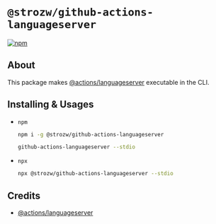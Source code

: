 # `@strozw/github-actions-languageserver`

[![npm](https://img.shields.io/npm/v/%40strozw%2Fgithub-actions-languageserver)](https://badge.fury.io/js/@strozw%2Fgithub-actions-languageserver)

## About

This package makes [@actions/languageserver](https://github.com/actions/languageservices/tree/main/languageserver) executable in the CLI.

## Installing & Usages

- `npm`
  ```sh
  npm i -g @strozw/github-actions-languageserver
  ```
  ```sh
  github-actions-languageserver --stdio
  ```
- `npx`
  ```sh
  npx @strozw/github-actions-languageserver --stdio
  ```

## Credits

- [@actions/languageserver](https://github.com/actions/languageservices/tree/main/languageserver)
